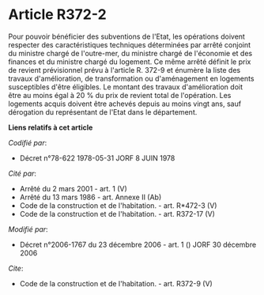 # Article R372-2

Pour pouvoir bénéficier des subventions de l'Etat, les opérations doivent respecter des caractéristiques techniques
déterminées par arrêté conjoint du ministre chargé de l'outre-mer, du ministre chargé de l'économie et des finances et du
ministre chargé du logement. Ce même arrêté définit le prix de revient prévisionnel prévu à l'article R. 372-9 et énumère la
liste des travaux d'amélioration, de transformation ou d'aménagement en logements susceptibles d'être éligibles. Le montant
des travaux d'amélioration doit être au moins égal à 20 % du prix de revient total de l'opération. Les logements acquis
doivent être achevés depuis au moins vingt ans, sauf dérogation du représentant de l'Etat dans le département.

**Liens relatifs à cet article**

_Codifié par_:

  - Décret n°78-622 1978-05-31 JORF 8 JUIN 1978

_Cité par_:

  - Arrêté du 2 mars 2001 - art. 1 (V)
  - Arrêté du 13 mars 1986 - art. Annexe II (Ab)
  - Code de la construction et de l'habitation. - art. R*472-3 (V)
  - Code de la construction et de l'habitation. - art. R372-17 (V)

_Modifié par_:

  - Décret n°2006-1767 du 23 décembre 2006 - art. 1 () JORF 30 décembre 2006

_Cite_:

  - Code de la construction et de l'habitation. - art. R372-9 (V)
